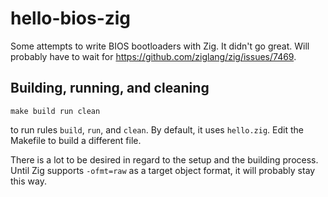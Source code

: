 # hello-bios-zig

Some attempts to write BIOS bootloaders with Zig.
It didn't go great. Will probably have to wait for <https://github.com/ziglang/zig/issues/7469>.

## Building, running, and cleaning

```
make build run clean
```
to run rules `build`, `run`, and `clean`.
By default, it uses `hello.zig`. Edit the Makefile to build a different file.

There is a lot to be desired in regard to the setup and the building process.
Until Zig supports `-ofmt=raw` as a target object format,
it will probably stay this way.
